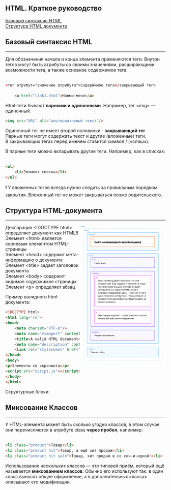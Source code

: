 ## HTML. Краткое руководство <a name="top"></a>

[Базовый синтаксис HTML](#syntax)  
[Структура HTML документа](#structure)

<a name="syntax"></a>

## Базовый синтаксис HTML

---

Для обозначения начала и конца элемента применяются теги. Внутри тегов могут быть атрибуты со своими значениями,
расширяющими возможности тега, а также основное содержимое тега.

```html

<тег атрибут="значение атрибута">Содержимое тега</закрывающий тег>

    <a href="link1.html">Нажми-меня</a>
```

Html-теги бывают **парными и одиночными**. Например, тег <img\> — одиночный.

```html
<img src="URL" alt="альтернативный текст"/>
```

Одиночный тег не имеет второй половинки - **закрывающий тег**.  
Парные теги могут содержать текст и другие (вложенные) теги.  
В закрывающих тегах перед именем ставится символ / («слэш»).

В парные теги можно вкладывать другие теги. Например, как в списках:

```html

<ul>
    <li>Элемент списка</li>
</ul>
```

❗ У вложенных тегов всегда нужно следить за правильным порядком закрытия. Вложенный тег не может закрываться позже
родительского.

<a name="structure"></a>

## Структура HTML-документа

---

<img src="img/html-doc-structure.png" alt="image" width="270" height="435" style="float:right" />

Декларация <\!DOCTYPE html> определяет документ как HTML5  
Элемент <html\> является корневым элементом HTML-страницы  
Элемент <head\> содержит мета-информацию о документе  
Элемент <title\> задает заголовок документа  
Элемент <body\> содержит видимое содержимое страницы  
Элемент <p\> определяет абзац

Пример валидного html-документа:

```html
<!DOCTYPE html>
<html lang="ru">
<head>
    <meta charset="UTF-8"/>
    <meta name="viewport" content="width=device-width, initial-scale=1.0"/>
    <title>A valid HTML document</title>
    <meta name="description" content="My practice project"/>
    <link rel="stylesheet" href="style.css"/>
</head>
<body>
<p>Элементы со скриншота</p>
<script src="script.js"></script>
</body>
</html>
```

Cтруктурные блоки:

## Миксование Классов

---

У HTML-элемента может быть сколько угодно классов, в этом случае они перечисляются в атрибуте class **через пробел**,
например:

```html

<li class="product">Товар</li>
<li class="product hit">Товар, а ещё хит продаж</li>
<li class="product hit sale">Товар, хит продаж и со ски-и-идкой!</li>
```

Использование нескольких классов — это типовой приём, который ещё называется **миксованием классов**. Обычно его
используют так: в один класс выносят общее оформление, а в дополнительных классах описывают его модификации.
